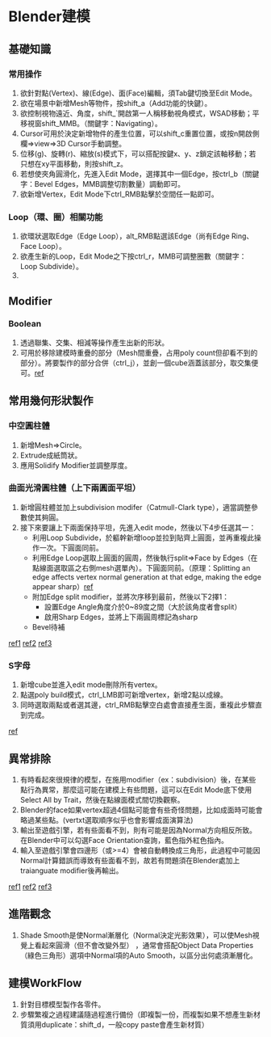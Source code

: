 # Blender建模

## 基礎知識
### 常用操作
1. 欲針對點(Vertex)、線(Edge)、面(Face)編輯，須Tab鍵切換至Edit Mode。
2. 欲在場景中新增Mesh等物件，按shift_a（Add功能的快鍵）。
3. 欲控制視物遠近、角度，shift_`開啟第一人稱移動視角模式，WSAD移動；平移視窗shift_MMB。（關鍵字：Navigating）。
4. Cursor可用於決定新增物件的產生位置，可以shift_c重置位置，或按n開啟側欄=>view=>3D Cursor手動調整。
5. 位移(g)、旋轉(r)、縮放(s)模式下，可以搭配按鍵x、y、z鎖定該軸移動；若只想在xy平面移動，則按shift_z。
6. 若想使夾角圓滑化，先進入Edit Mode，選擇其中一個Edge，按ctrl_b（關鍵字：Bevel Edges，MMB調整切割數量）調動即可。
7. 欲新增Vertex，Edit Mode下ctrl_RMB點擊於空間任一點即可。

### Loop（環、圈）相關功能
1. 欲環狀選取Edge（Edge Loop），alt_RMB點選該Edge（尚有Edge Ring、Face Loop）。
2. 欲產生新的Loop，Edit Mode之下按ctrl_r，MMB可調整圈數（關鍵字：Loop Subdivide）。
3. 

## Modifier

### Boolean
1. 透過聯集、交集、相減等操作產生出新的形狀。
2. 可用於移除建模時重疊的部分（Mesh間重疊，占用poly count但卻看不到的部分）。將要製作的部分合併（ctrl_j），並創一個cube涵蓋該部分，取交集便可。[ref](https://www.youtube.com/watch?v=kf16s5MPBLg&ab_channel=XenWildman)


## 常用幾何形狀製作

### 中空圓柱體
1. 新增Mesh=>Circle。
2. Extrude成紙筒狀。
3. 應用Solidify Modifier並調整厚度。

### 曲面光滑圓柱體（上下兩圓面平坦）
1. 新增圓柱體並加上subdivision modifer（Catmull-Clark type），適當調整參數使其夠圓。
2. 接下來要讓上下兩面保持平坦，先進入edit mode，然後以下4步任選其一：    
    * 利用Loop Subdivide，於軀幹新增loop並拉到貼齊上圓面，並再重複此操作一次。下圓面同前。
    * 利用Edge Loop選取上圓面的圓周，然後執行split=>Face by Edges（在點線面選取區之右側mesh選單內）。下圓面同前。（原理：Splitting an edge affects vertex normal generation at that edge, making the edge appear sharp）[ref](https://docs.blender.org/manual/zh-hant/2.92/modeling/modifiers/generate/edge_split.html)
    * 附加Edge split modifier，並將次序移到最前，然後以下2擇1：
        * 設置Edge Angle角度介於0~89度之間（大於該角度者會split）
        * 啟用Sharp Edges，並將上下兩圓周標記為sharp
    * Bevel待補 

[ref1](https://www.youtube.com/watch?v=9OqomK0HWew&ab_channel=Park3D)
[ref2](https://www.youtube.com/watch?v=V7Qb0DfVRlA&ab_channel=RandomArtAttack)
[ref3](https://blender.stackexchange.com/questions/126313/how-can-i-make-a-hollow-cylinder-faces-to-be-smooth-but-not-rounded-just-smooth/126409)

### S字母
1. 新增cube並進入edit mode刪除所有vertex。
2. 點選poly build模式，ctrl_LMB即可新增vertex，新增2點以成線。
3. 同時選取兩點或者選其邊，ctrl_RMB點擊空白處會直接產生面，重複此步驟直到完成。

[ref](https://www.youtube.com/watch?v=9OqomK0HWew&ab_channel=Park3D)

## 異常排除
1. 有時看起來很規律的模型，在施用modifier（ex：subdivision）後，在某些點行為異常，那麼這可能在建模上有些問題，這可以在Edit Mode底下使用Select All by Trait，然後在點線面模式間切換觀察。
2. Blender的face如果vertex超過4個點可能會有些奇怪問題，比如成面時可能會略過某些點。(vertxt選取順序似乎也會影響成面演算法)
3. 輸出至遊戲引擎，若有些面看不到，則有可能是因為Normal方向相反所致。在Blender中可以勾選Face Orientation查詢，藍色指外紅色指內。
4. 輸入至遊戲引擎會四邊形（或>=4）會被自動轉換成三角形，此過程中可能因Normal計算錯誤而導致有些面看不到，故若有問題須在Blender處加上traianguate modifier後再輸出。   

[ref1](https://blender.stackexchange.com/questions/80455/strange-bug-with-the-subdivision-surface-modifier)
[ref2](https://www.youtube.com/watch?v=clzstqtN6YQ&ab_channel=BailyDesign)
[ref3](https://answers.unrealengine.com/questions/969180/mesh-imported-fbx-from-blender-appears-to-be-broke.html)


## 進階觀念
1. Shade Smooth是使Normal漸層化（Normal決定光影效果），可以使Mesh視覺上看起來圓滑（但不會改變外型） ，通常會搭配Object Data Properties（綠色三角形）選項中Normal項的Auto Smooth，以區分出何處須漸層化。


## 建模WorkFlow
1. 針對目標模型製作各零件。
2. 步驟繁複之過程建議隨過程進行備份（即複製一份，而複製如果不想產生新材質須用duplicate：shift_d，一般copy paste會產生新材質）
